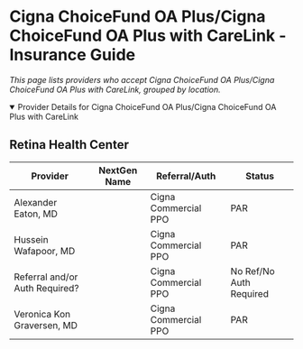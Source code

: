 # Cigna ChoiceFund OA Plus/Cigna ChoiceFund OA Plus with CareLink - Insurance Guide

*This page lists providers who accept Cigna ChoiceFund OA Plus/Cigna ChoiceFund OA Plus with CareLink, grouped by location.*

<details open><summary>Provider Details for Cigna ChoiceFund OA Plus/Cigna ChoiceFund OA Plus with CareLink</summary>

## Retina Health Center

| Provider | NextGen Name | Referral/Auth | Status |
|----------|-------------|--------------|--------|
| Alexander Eaton, MD |  | Cigna Commercial PPO | PAR |
| Hussein Wafapoor, MD |  | Cigna Commercial PPO | PAR |
| Referral and/or Auth Required? |  | Cigna Commercial PPO | No Ref/No Auth Required |
| Veronica Kon Graversen, MD |  | Cigna Commercial PPO | PAR |

</details>

